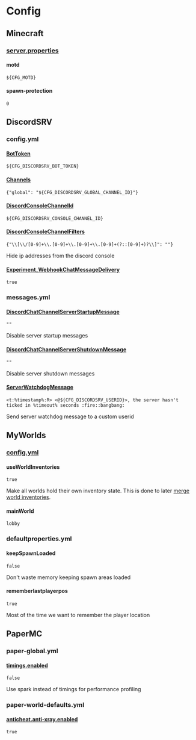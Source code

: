# Config

## Minecraft

### [server.properties](https://minecraft.fandom.com/wiki/Server.properties#Java_Edition_3)

#### motd

`${CFG_MOTD}`

#### spawn-protection

`0`

## DiscordSRV

### config.yml

#### [BotToken](https://docs.discordsrv.com/config/#BotToken)

`${CFG_DISCORDSRV_BOT_TOKEN}`

#### [Channels](https://docs.discordsrv.com/config/#Channels)

`{"global": "${CFG_DISCORDSRV_GLOBAL_CHANNEL_ID}"}`

#### [DiscordConsoleChannelId](https://docs.discordsrv.com/config/#DiscordConsoleChannelId)

`${CFG_DISCORDSRV_CONSOLE_CHANNEL_ID}`

#### [DiscordConsoleChannelFilters](https://docs.discordsrv.com/config/#DiscordConsoleChannelFilters)

`{"\\[\\/[0-9]+\\.[0-9]+\\.[0-9]+\\.[0-9]+(?::[0-9]+)?\\]": ""}`

Hide ip addresses from the discord console

#### [Experiment_WebhookChatMessageDelivery](https://docs.discordsrv.com/config/#Experiment_WebhookChatMessageDelivery)

`true`

### messages.yml

#### [DiscordChatChannelServerStartupMessage](https://docs.discordsrv.com/messages/#DiscordChatChannelServerStartupMessage)

`""`

Disable server startup messages

#### [DiscordChatChannelServerShutdownMessage](https://docs.discordsrv.com/messages/#DiscordChatChannelServerShutdownMessage)

`""`

Disable server shutdown messages

#### [ServerWatchdogMessage](https://docs.discordsrv.com/messages/#ServerWatchdogMessage)

`<t:%timestamp%:R> <@${CFG_DISCORDSRV_USERID}>, the server hasn't ticked in %timeout% seconds :fire::bangbang:`

Send server watchdog message to a custom userid

## MyWorlds

### [config.yml](https://wiki.traincarts.net/p/MyWorlds/Configuration)

#### useWorldInventories

`true`

Make all worlds hold their own inventory state. This is done to later [merge world inventories](https://wiki.traincarts.net/p/MyWorlds/SeperateInventories#Configuration).

#### mainWorld

`lobby`

### defaultproperties.yml

#### keepSpawnLoaded

`false`

Don't waste memory keeping spawn areas loaded

#### rememberlastplayerpos

`true`

Most of the time we want to remember the player location

## PaperMC

### paper-global.yml

#### [timings.enabled](https://docs.papermc.io/paper/reference/global-configuration#timings)

`false`

Use spark instead of timings for performance profiling

### paper-world-defaults.yml

#### [anticheat.anti-xray.enabled](https://docs.papermc.io/paper/reference/world-configuration#enabled)

`true`
